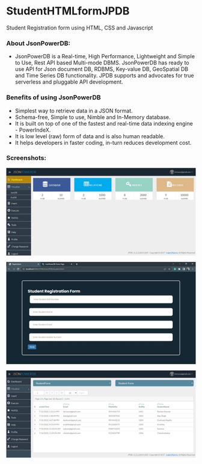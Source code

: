 # StudentHTMLformJPDB
Student Registration form using HTML, CSS and Javascript

### About JsonPowerDB:
- JsonPowerDB is a Real-time, High Performance, Lightweight and Simple to Use, Rest API based Multi-mode DBMS. JsonPowerDB has ready to use API for Json document DB, RDBMS, Key-value DB, GeoSpatial DB and Time Series DB functionality. JPDB supports and advocates for true serverless and pluggable API development.

### Benefits of using JsonPowerDB
- Simplest way to retrieve data in a JSON format.
- Schema-free, Simple to use, Nimble and In-Memory database.
- It is built on top of one of the fastest and real-time data indexing engine - PowerIndeX.
- It is low level (raw) form of data and is also human readable.
- It helps developers in faster coding, in-turn reduces development cost.

### Screenshots:

![Dashboard](https://github.com/imrosun/StudentHTMLformJPDB/blob/075756d264e04de37495feb2f99487d591de2355/Screenshots/Dashboard.jpg)

![Dashboard](https://github.com/imrosun/StudentHTMLformJPDB/blob/262cd26abc945ccc6622c3858e3425cd175e91f9/Screenshots/StudentRegistration.jpg)

![Dashboard](https://github.com/imrosun/StudentHTMLformJPDB/blob/262cd26abc945ccc6622c3858e3425cd175e91f9/Screenshots/VisualizeDatabase.jpg)
